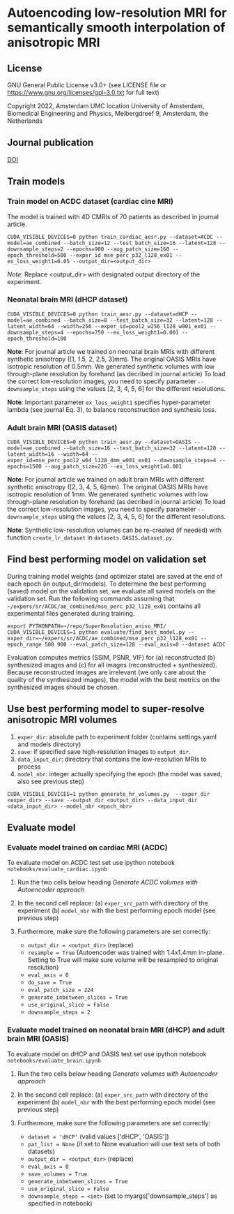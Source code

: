 # Autoencoding low-resolution MRI for semantically smooth interpolation of anisotropic MRI


## License

GNU General Public License v3.0+ (see LICENSE file or https://www.gnu.org/licenses/gpl-3.0.txt for full text)

Copyright 2022, Amsterdam UMC location University of Amsterdam, Biomedical Engineering and Physics, Meibergdreef 9, Amsterdam, the Netherlands


## Journal publication

[DOI](https://doi.org/10.1016/j.media.2022.102393)


## Train models

### Train model on ACDC dataset (cardiac cine MRI)

The model is trained with 4D CMRIs of 70 patients as described in journal article.

````
CUDA_VISIBLE_DEVICES=0 python train_cardiac_aesr.py --dataset=ACDC --model=ae_combined --batch_size=12 --test_batch_size=16 --latent=128 --downsample_steps=2 --epochs=900 --aug_patch_size=160 --epoch_threshold=500 --exper_id mse_perc_p32_l128_ex01 --ex_loss_weight1=0.05 --output_dir=<output_dir>
````

*Note*: Replace <output_dir> with designated output directory of the experiment.

### Neonatal brain MRI (dHCP dataset)

`
CUDA_VISIBLE_DEVICES=0 python train_aesr.py --dataset=dHCP --model=ae_combined --batch_size=8 --test_batch_size=32 --latent=128 --latent_width=64 --width=256 --exper_id=pool2_w256_l128_w001_ex01 --downsample_steps=4 --epochs=750 --ex_loss_weight1=0.001 --epoch_threshold=100
`

**Note**: For journal article we trained on neonatal brain MRIs with different synthetic anisotropy ([1, 1.5, 2, 2.5, 3]mm). The original OASIS MRIs have
isotropic resolution of 0.5mm. We generated synthetic volumes with low through-plane resolution by forehand (as decribed in journal article)
To load the correct low-resolution images, you need to specify parameter `--downsample_steps` using the values [2, 3, 4, 5, 6] for the different resolutions.

**Note**: Important parameter `ex_loss_weight1` specifies hyper-parameter lambda (see journal Eq. 3), to balance reconstruction and synthesis loss.

### Adult brain MRI (OASIS dataset)

`
CUDA_VISIBLE_DEVICES=0 python train_aesr.py --dataset=OASIS --model=ae_combined --batch_size=16 --test_batch_size=32 --latent=128 --latent_width=16 --width=64 --exper_id=mse_perc_pool2_w64_l128_4mm_w001_ex01 --downsample_steps=4 --epochs=1500 --aug_patch_size=220 --ex_loss_weight1=0.001
`

**Note**: For journal article we trained on adult brain MRIs with different synthetic anisotropy ([2, 3, 4, 5, 6]mm). The original OASIS MRIs have
isotropic resolution of 1mm. We generated synthetic volumes with low through-plane resolution by forehand (as decribed in journal article)
To load the correct low-resolution images, you need to specify parameter `--downsample_steps` using the values [2, 3, 4, 5, 6] for the different resolutions.

**Note**: Synthetic low-resolution volumes can be re-created (if needed) with function `create_lr_dataset` in `datasets.OASIS.dataset.py`.

## Find best performing model on validation set

During training model weights (and optimizer state) are saved at the end of each epoch (in output_dir/models).
To determine the best performing (saved) model on the validation set, we evaluate all saved models on the 
validation set. Run the following commands assuming that ````~/expers/sr/ACDC/ae_combined/mse_perc_p32_l128_ex01```` contains all experimental files
generated during training.

`
export PYTHONPATH=~/repo/SuperResolution_aniso_MRI/
CUDA_VISIBLE_DEVICES=1 python evaluate/find_best_model.py --exper_dir=~/expers/sr/ACDC/ae_combined/mse_perc_p32_l128_ex01 --epoch_range 500 900 --eval_patch_size=128 --eval_axis=0 --dataset ACDC
`

Evaluation computes metrics (SSIM, PSNR, VIF) for (a) reconstructed (b) synthesized images and (c) for all images (reconstructed + synthesized).
Because reconstructed images are irrelevant (we only care about the quality of the synthesized images), the model with the best
metrics on the synthesized images should be chosen. 


## Use best performing model to super-resolve anisotropic MRI volumes

1. `exper_dir`: absolute path to experiment folder (contains settings.yaml and models directory)
2. `save`: if specified save high-resolution images to `output_dir`. 
3. `data_input_dir`: directory that contains the low-resolution MRIs to process
4. `model_nbr`: integer actually specifying the epoch (the model was saved, also see previous step)

`
CUDA_VISIBLE_DEVICES=1 python generate_hr_volumes.py  --exper_dir <exper_dir> --save --output_dir <output_dir> --data_input_dir <data_input_dir> --model_nbr <epoch_nbr>
`

## Evaluate model 

### Evaluate model trained on cardiac MRI (ACDC) 

To evaluate model on ACDC test set use ipython notebook `notebooks/evaluate_cardiac.ipynb`

1. Run the two cells below heading *Generate ACDC volumes with Autoencoder approach*
2. In the second cell replace: (a) `exper_src_path` with directory of the experiment (b) `model_nbr` with the best performing epoch model (see previous step)
3. Furthermore, make sure the following parameters are set correctly:

      - `output_dir = <output_dir>` (replace)
      - `resample = True` (Autoencoder was trained with 1.4x1.4mm in-plane. Setting to True will make sure volume will be resampled to original resolution)
      - `eval_axis = 0`
      - `do_save = True`
      - `eval_patch_size = 224`
      - `generate_inbetween_slices = True`
      - `use_original_slice = False`
      - `downsample_steps = 2`

### Evaluate model trained on neonatal brain MRI (dHCP) and adult brain MRI (OASIS)

To evaluate model on dHCP and OASIS test set use ipython notebook `notebooks/evaluate_brain.ipynb`

1. Run the two cells below heading *Generate volumes with Autoencoder approach*
2. In the second cell replace: (a) `exper_src_path` with directory of the experiment (b) `model_nbr` with the best performing epoch model (see previous step)
3. Furthermore, make sure the following parameters are set correctly:

      - `dataset = 'dHCP'` (valid values ['dHCP', 'OASIS'])
      - `pat_list = None` (if set to None evaluation will use test sets of both datasets)
      - `output_dir = <output_dir>` (replace)
      - `eval_axis = 0`
      - `save_volumes = True`
      - `generate_inbetween_slices = True`
      - `use_original_slice = False`
      - `downsample_steps = <int>` (set to myargs['downsample_steps'] as specified in notebook)